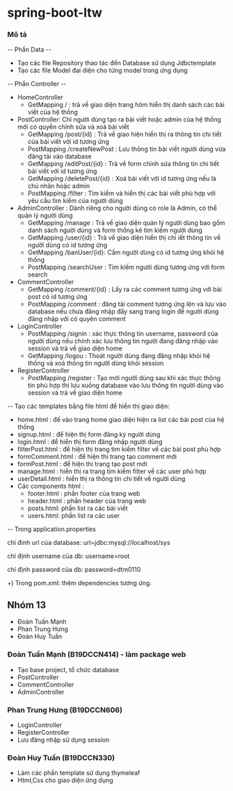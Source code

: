 # spring-boot-ltw

### Mô tả
-- Phần Data --
- Tạo các file Repository thao tác đến Database sử dụng Jdbctemplate
- Tạo các file Model đại diện cho từng model trong ứng dụng

-- Phần Controller --
- HomeController 
  - GetMapping / : trả về giao diện trang hôm hiển thị danh sách các bài viết của hệ thống
- PostController: Chỉ người dùng tạo ra bài viết hoặc admin của hệ thống mới có quyền chỉnh sửa và xoá bài viết
  - GetMapping /post/{id} : Trả về giao hiện hiển thị ra thông tin chi tiết của bài viết với id tương ứng
  - PostMapping /createNewPost : Lưu thông tin bài viết người dùng vừa đăng tải vào database
  - GetMapping /editPost/{id} : Trả về form chỉnh sửa thông tin chi tiết bài viết với id tương ứng
  - GetMapping /deletePost/{id} : Xoá bài viết với id tương ứng nếu là chủ nhân hoặc admin
  - PostMapping /filter : Tìm kiếm và hiển thị các bài viết phù hợp với yêu cầu tìm kiếm của người dùng
- AdminController : Dành riêng cho người dùng có role là Admin, có thể quản lý người dùng
  - GetMapping /manage : Trả về giao diện quản lý người dùng bao gồm danh sách người dùng và form thống kê tìm kiếm người dùng
  - GetMapping /user/{id} : Trả về giao diện hiển thị chi iết thông tin về người dùng có id tương ứng
  - GetMapping /banUser/{id}: Cấm người dùng có id tương ứng khỏi hệ thống
  - PostMapping /searchUser : Tìm kiếm người dùng tương ứng với form search
- CommentController
  - GetMapping /comment/{id} : Lấy ra các comment tương ứng với bài post có id tương ứng
  - PostMapping /comment : đăng tải comment tương ứng lên và lưu vào database nếu chưa đăng nhập đẩy sang trang login để người dùng đăng nhập với có quyên comment
- LoginController
  - PostMapping /signin : xác thực thông tin username, password của người dùng nếu chính xác lưu thông tin người đang đăng nhập vào session và trả về giao diện home
  - GetMapping /logou : Thoát người dùng đang đăng nhập khỏi hệ thống và xoá thông tin người dùng khỏi session
- RegisterController
  - PostMapping /register : Tạo mới người dùng sau khi xác thực thông tin phù hợp thì lưu xuống database vào lưu thông tin người dùng vào session và trả về giao diện home

-- Tạo các templates bằng file html để hiển thị giao diện:

- home.html : để vào trang home giao diện hiện ra list các bài post của hệ thống
- signup.html : để hiện thị form đăng ký người dùng
- login.html : để hiển thị form đăng nhập người dùng
- filterPost.html : để hiện thị trang tìm kiếm filter về các bài post phù hợp
- formComment.html : để hiện thi trang tạo comment mới
- formPost.html : để hiện thi trang tạo post mới
- manage.html : hiển thị ra trang tìm kiếm filter về các user phù hợp
- userDetail.html : hiển thị ra thông tin chi tiết về người dùng
- Các components html :
  - footer.html : phần footer của trang web
  - header.html : phần header của trang web
  - posts.html: phần list ra các bài viết
  - users.html: phần list ra các user

-- Trong application.properties

chỉ đinh url của database: url=jdbc:mysql://localhost/sys

chỉ định username của db: username=root

chỉ định password của db: password=dtm0110

+) Trong pom.xml:
thêm dependencies tương ứng.

## Nhóm 13
- Đoàn Tuấn Mạnh
- Phan Trung Hưng
- Đoàn Huy Tuấn

### Đoàn Tuấn Mạnh (B19DCCN414) - làm package web

- Tạo base project, tổ chức database
- PostController
- CommentController
- AdminController
### Phan Trung Hưng (B19DCCN606)

- LoginController
- RegisterController
- Lưu đăng nhập sử dụng session
### Đoàn Huy Tuấn (B19DCCN330)

- Làm các phần template sử dụng thymeleaf
- Html,Css cho giao diện ứng dụng
